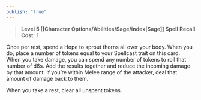 ```yaml
---
publish: "true"
---
```

> **Level 5 [[Character Options/Abilities/Sage/index|Sage]] Spell**
> **Recall Cost:** 1

Once per rest, spend a Hope to sprout thorns all over your body. When you do, place a number of tokens equal to your Spellcast trait on this card. When you take damage, you can spend any number of tokens to roll that number of d6s. Add the results together and reduce the incoming damage by that amount. If you’re within Melee range of the attacker, deal that amount of damage back to them.

When you take a rest, clear all unspent tokens.
